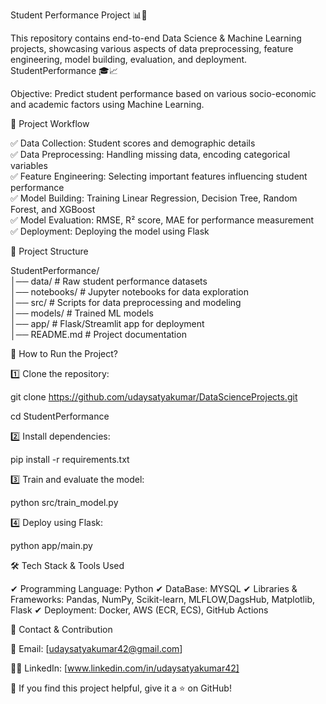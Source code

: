 Student Performance Project 📊🚀

This repository contains end-to-end Data Science & Machine Learning projects, showcasing various aspects of data preprocessing, feature engineering, model building, evaluation, and deployment.
 StudentPerformance 🎓📈
 
Objective: Predict student performance based on various socio-economic and academic factors using Machine Learning.

🔹 Project Workflow

✅ Data Collection: Student scores and demographic details  
✅ Data Preprocessing: Handling missing data, encoding categorical variables   
✅ Feature Engineering: Selecting important features influencing student performance   
✅ Model Building: Training Linear Regression, Decision Tree, Random Forest, and XGBoost   
✅ Model Evaluation: RMSE, R² score, MAE for performance measurement   
✅ Deployment: Deploying the model using Flask   

📂 Project Structure

StudentPerformance/  
│── data/        # Raw student performance datasets    
│── notebooks/   # Jupyter notebooks for data exploration     
│── src/         # Scripts for data preprocessing and modeling    
│── models/      # Trained ML models    
│── app/         # Flask/Streamlit app for deployment      
│── README.md    # Project documentation    

🚀 How to Run the Project?

1️⃣ Clone the repository:

git clone https://github.com/udaysatyakumar/DataScienceProjects.git

cd StudentPerformance

2️⃣ Install dependencies:

pip install -r requirements.txt

3️⃣ Train and evaluate the model:

python src/train_model.py

4️⃣ Deploy using Flask:

python app/main.py

🛠 Tech Stack & Tools Used

✔ Programming Language: Python 
✔ DataBase: MYSQL 
✔ Libraries & Frameworks: Pandas, NumPy, Scikit-learn, MLFLOW,DagsHub, Matplotlib, Flask 
✔ Deployment: Docker, AWS (ECR, ECS), GitHub Actions 

📢 Contact & Contribution

📧 Email: [udaysatyakumar42@gmail.com]

👨‍💻 LinkedIn: [www.linkedin.com/in/udaysatyakumar42]

🌟 If you find this project helpful, give it a ⭐ on GitHub!
